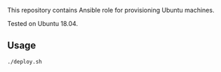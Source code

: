 This repository contains Ansible role for provisioning Ubuntu machines.

Tested on Ubuntu 18.04.

## Usage
```
./deploy.sh
```
